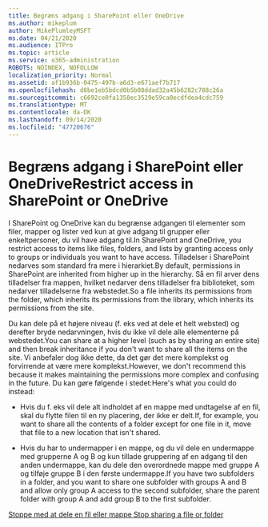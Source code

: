 ```yaml
---
title: Begræns adgang i SharePoint eller OneDrive
ms.author: mikeplum
author: MikePlumleyMSFT
ms.date: 04/21/2020
ms.audience: ITPro
ms.topic: article
ms.service: o365-administration
ROBOTS: NOINDEX, NOFOLLOW
localization_priority: Normal
ms.assetid: af1b936b-0475-497b-a6d3-e671aef7b717
ms.openlocfilehash: d8be1eb5bdcd0b5b08ddad32a45b6282c788c26a
ms.sourcegitcommit: c6692ce0fa1358ec3529e59ca0ecdfdea4cdc759
ms.translationtype: MT
ms.contentlocale: da-DK
ms.lasthandoff: 09/14/2020
ms.locfileid: "47720676"
---
```

# <a name="restrict-access-in-sharepoint-or-onedrive"></a><span data-ttu-id="28976-102">Begræns adgang i SharePoint eller OneDrive</span><span class="sxs-lookup"><span data-stu-id="28976-102">Restrict access in SharePoint or OneDrive</span></span>

<span data-ttu-id="28976-103">I SharePoint og OneDrive kan du begrænse adgangen til elementer som filer, mapper og lister ved kun at give adgang til grupper eller enkeltpersoner, du vil have adgang til.</span><span class="sxs-lookup"><span data-stu-id="28976-103">In SharePoint and OneDrive, you restrict access to items like files, folders, and lists by granting access only to groups or individuals you want to have access.</span></span> <span data-ttu-id="28976-104">Tilladelser i SharePoint nedarves som standard fra mere i hierarkiet.</span><span class="sxs-lookup"><span data-stu-id="28976-104">By default, permissions in SharePoint are inherited from higher up in the hierarchy.</span></span> <span data-ttu-id="28976-105">Så en fil arver dens tilladelser fra mappen, hvilket nedarver dens tilladelser fra biblioteket, som nedarver tilladelserne fra webstedet.</span><span class="sxs-lookup"><span data-stu-id="28976-105">So a file inherits its permissions from the folder, which inherits its permissions from the library, which inherits its permissions from the site.</span></span>
  
<span data-ttu-id="28976-106">Du kan dele på et højere niveau (f. eks ved at dele et helt websted) og derefter bryde nedarvningen, hvis du ikke vil dele alle elementerne på webstedet.</span><span class="sxs-lookup"><span data-stu-id="28976-106">You can share at a higher level (such as by sharing an entire site) and then break inheritance if you don't want to share all the items on the site.</span></span> <span data-ttu-id="28976-107">Vi anbefaler dog ikke dette, da det gør det mere komplekst og forvirrende at være mere komplekst.</span><span class="sxs-lookup"><span data-stu-id="28976-107">However, we don't recommend this because it makes maintaining the permissions more complex and confusing in the future.</span></span> <span data-ttu-id="28976-108">Du kan gøre følgende i stedet:</span><span class="sxs-lookup"><span data-stu-id="28976-108">Here's what you could do instead:</span></span>
  
- <span data-ttu-id="28976-109">Hvis du f. eks vil dele alt indholdet af en mappe med undtagelse af en fil, skal du flytte filen til en ny placering, der ikke er delt.</span><span class="sxs-lookup"><span data-stu-id="28976-109">If, for example, you want to share all the contents of a folder except for one file in it, move that file to a new location that isn't shared.</span></span>
    
- <span data-ttu-id="28976-110">Hvis du har to undermapper i en mappe, og du vil dele en undermappe med grupperne A og B og kun tillade gruppering af en adgang til den anden undermappe, kan du dele den overordnede mappe med gruppe A og tilføje gruppe B i den første undermappe.</span><span class="sxs-lookup"><span data-stu-id="28976-110">If you have two subfolders in a folder, and you want to share one subfolder with groups A and B and allow only group A access to the second subfolder, share the parent folder with group A and add group B to the first subfolder.</span></span>
    
[<span data-ttu-id="28976-111">Stoppe med at dele en fil eller mappe </span><span class="sxs-lookup"><span data-stu-id="28976-111">Stop sharing a file or folder </span></span>](https://go.microsoft.com/fwlink/?linkid=2008861)
  

